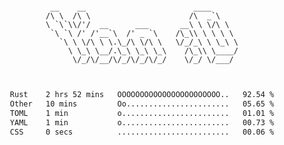 <div align="center">
<pre><code>
 __    __                        ____      
/\ \  /\ \                      /\  _`\    
\ `\`\\/'/  __      ___       __\ \ \/\ \  
 `\ `\ /' /'__`\  /' _ `\    /\_\\ \ \ \ \ 
   `\ \ \/\ \ \.\_/\ \/\ \   \/_/_\ \ \_\ \
     \ \_\ \__/.\_\ \_\ \_\    /\_\\ \____/
      \/_/\/__/\/_/\/_/\/_/    \/_/ \/___/ 
                                           

</code></pre>

<!--START_SECTION:waka-->

```txt
Rust    2 hrs 52 mins   OOOOOOOOOOOOOOOOOOOOOOO..   92.54 %
Other   10 mins         Oo.......................   05.65 %
TOML    1 min           o........................   01.01 %
YAML    1 min           o........................   00.73 %
CSS     0 secs          .........................   00.06 %
```

<!--END_SECTION:waka-->

